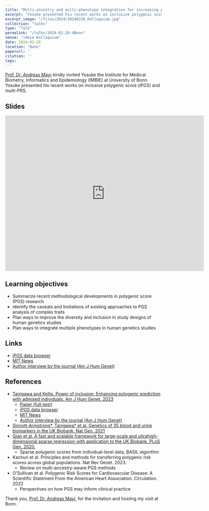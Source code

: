 ```yaml
---
title: "Multi-ancestry and multi-phenotype integration for increasing power in polygenic prediction"
excerpt: "Yosuke presented his recent works on inclusive polygenic score (iPGS) and multi-PRS at University of Bonn."
excerpt_image: "/files/2024/20240226_Kolloquium.jpg"
collection: "talks"
type: "Talk"
permalink: "/talks/2024-02-26-UBonn"
venue: "imbie Kolloquium"
date: 2024-02-26
location: "Bonn"
paperurl: ''
citation: ''
tags:
---
```


[Prof. Dr. Andreas Mayr](https://www.imbie.uni-bonn.de/people/prof-dr-andreas-mayr/) kindly invited Yosuke the Institute for Medical Biometry, Informatics and Epidemiology (IMBIE) at University of Bonn.
Yosuke presented his recent works on inclusive polygenic score (iPGS) and multi-PRS.

## Slides

<iframe src="https://docs.google.com/presentation/d/e/2PACX-1vSni7aGuLLptv_jSAwfQiDOt8IlkfQjD_e-HXFoxfzh0JIFZFuxU9-dIRGnlwFfLXNjqtElmQjQnGJ8/embed?start=false&loop=false&delayms=3000" frameborder="0" width="640" height="500" allowfullscreen="true" mozallowfullscreen="true" webkitallowfullscreen="true"></iframe>

## Learning objectives

- Summarize recent methodological developments in polygenic score (PGS) research
- Identify the caveats and limitations of existing approaches to PGS analysis of complex traits
- Plan ways to improve the diversity and inclusion in study designs of human genetics studies
- Plan ways to integrate multiple phenotypes in human genetics studies

## Links

- [iPGS data browser](https://ipgs.mit.edu)
- [MIT News](https://news.mit.edu/2023/making-genetic-prediction-models-more-inclusive-1026)
- [Author interview by the journal (Am J Hum Genet)](https://www.ashg.org/careers-learning/career-interviews/inside-ajhg-with-yosuke-tanigawa/)

## References

- [Tanigawa and Kellis. Power of inclusion: Enhancing polygenic prediction with admixed individuals. Am J Hum Genet. 2023](/publication/2023-10-26-ipgs)
  - [Paper (full-text)](https://doi.org/10.1016/j.ajhg.2023.09.013)
  - [iPGS data browser](https://ipgs.mit.edu)
  - [MIT News](https://news.mit.edu/2023/making-genetic-prediction-models-more-inclusive-1026)
  - [Author interview by the journal (Am J Hum Genet)](https://www.ashg.org/careers-learning/career-interviews/inside-ajhg-with-yosuke-tanigawa/)
- [Sinnott-Armstrong*, Tanigawa* et al. Genetics of 35 blood and urine biomarkers in the UK Biobank. Nat Gen. 2021](/publication/2021-01-18-biomarkers)
- [Qian et al. A fast and scalable framework for large-scale and ultrahigh-dimensional sparse regression with application to the UK Biobank. PLoS Gen. 2020.](/publication/2020-10-23-snpnet)
  - Sparse polygenic scores from individual-level data, BASIL algorithm
- Kachuri et al. Principles and methods for transferring polygenic risk scores across global populations. Nat Rev Genet. 2023.
  - Review on multi-ancestry-aware PGS methods
- O’Sullivan et al. Polygenic Risk Scores for Cardiovascular Disease: A Scientific Statement From the American Heart Association. Circulation. 2022
  - Perspectives on how PGS may inform clinical practice

Thank you, [Prof. Dr. Andreas Mayr](https://www.imbie.uni-bonn.de/people/prof-dr-andreas-mayr/), for the invitation and hosting my visit at Bonn.

